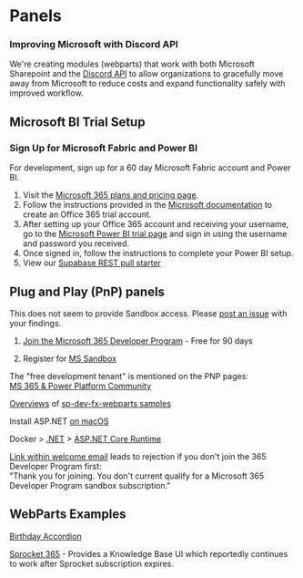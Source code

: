 # Panels

### Improving Microsoft with Discord API

We're creating modules (webparts) that work with both Microsoft Sharepoint and the [Discord API](https://discord.com/developers/docs/intro) to allow organizations to gracefully move away from Microsoft to reduce costs and expand functionality safely with improved workflow.

<!--
[Our current Microsoft Issues](issues) - Creating safe alternatives with [Omdena Teams](https://omdena.com).
-->

## Microsoft BI Trial Setup

### Sign Up for Microsoft Fabric and Power BI

For development, sign up for a 60 day Microsoft Fabric account and Power BI.

1. Visit the [Microsoft 365 plans and pricing page](https://www.microsoft.com/en-us/microsoft-365/enterprise/office365-plans-and-pricing).
2. Follow the instructions provided in the [Microsoft documentation](https://learn.microsoft.com/en-us/power-bi/enterprise/service-admin-signing-up-for-power-bi-with-a-new-office-365-trial) to create an Office 365 trial account.
3. After setting up your Office 365 account and receiving your username, go to the [Microsoft Power BI trial page](https://www.microsoft.com/en-us/power-platform/products/power-bi/getting-started-with-power-bi) and sign in using the username and password you received.
4. Once signed in, follow the instructions to complete your Power BI setup.
5. View our [Supabase REST pull starter](powerbi)
 

## Plug and Play (PnP) panels

This does not seem to provide Sandbox access. Please [post an issue](https://github.com/ModelEarth/panels) with your findings.

1. [Join the Microsoft 365 Developer Program](https://learn.microsoft.com/en-us/office/developer-program/microsoft-365-developer-program) - Free for 90 days

2. Register for [MS Sandbox](https://learn.microsoft.com/en-us/office/developer-program/microsoft-365-developer-program-get-started)

The "free development tenant" is mentioned on the PNP pages:  
[MS 365 & Power Platform Community](https://pnp.github.io/)  


[Overviews](https://pnp.github.io/sp-dev-fx-webparts) of [sp-dev-fx-webparts samples](https://github.com/pnp/sp-dev-fx-webparts/)

Install ASP.NET [on macOS](https://learn.microsoft.com/en-us/dotnet/core/install/macos#install-with-bash-automation)


Docker > [.NET](https://hub.docker.com/_/microsoft-dotnet/) > [ASP.NET Core Runtime](https://hub.docker.com/_/microsoft-dotnet-aspnet/)

[Link within welcome email](https://developer.microsoft.com/en-us/microsoft-365/profile) leads to rejection if you don't join the 365 Developer Program first:  
"Thank you for joining. You don't current qualify for a Microsoft 365 Developer Program sandbox subscription."

## WebParts Examples

[Birthday Accordion](https://github.com/pnp/sp-dev-fx-webparts/tree/main/samples/react-birthdays-per-month)

[Sprocket 365](https://sprocket365.com/docs/category/web-parts) - Provides a Knowledge Base UI which reportedly continues to work after Sprocket subscription expires.

